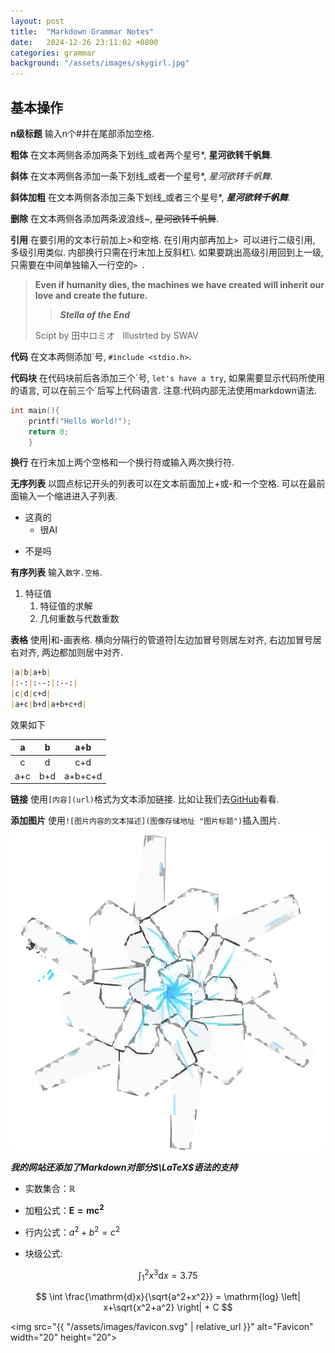 ```yaml
---
layout: post
title:  "Markdown Grammar Notes"
date:   2024-12-26 23:11:02 +0800
categories: grammar
background: "/assets/images/skygirl.jpg"
---
```


## 基本操作

__n级标题__ 输入n个#并在尾部添加空格.

**粗体** 在文本两侧各添加两条下划线_或者两个星号*, __星河欲转千帆舞__.

**斜体** 在文本两侧各添加一条下划线_或者一个星号*, _星河欲转千帆舞_.

__斜体加粗__ 在文本两侧各添加三条下划线_或者三个星号\*, ***星河欲转千帆舞***.

__删除__ 在文本两侧各添加两条波浪线~, ~~星河欲转千帆舞~~.

__引用__ 在要引用的文本行前加上>和空格. 在引用内部再加上`> `可以进行二级引用, 多级引用类似. 内部换行只需在行末加上反斜杠\\. 如果要跳出高级引用回到上一级, 只需要在中间单独输入一行空的`> `.
> **Even if humanity dies, the machines we have created will inherit our love and create the future.**
> > ***Stella of the End***
> 
> Scipt by 田中ロミオ&nbsp;&nbsp;&nbsp;Illustrted by SWAV

__代码__ 在文本两侧添加\`号, `#include <stdio.h>`.

__代码块__ 在代码块前后各添加三个\`号, `let's have a try`, 如果需要显示代码所使用的语言, 可以在前三个\`后写上代码语言. 注意:代码内部无法使用markdown语法.
```c
int main(){
    printf("Hello World!");
    return 0;
    }
```

__换行__ 在行末加上两个空格和一个换行符或输入两次换行符.

**无序列表** 以圆点标记开头的列表可以在文本前面加上+或-和一个空格. 可以在最前面输入一个缩进进入子列表.
+ 这真的
  - 很AI
- 不是吗

__有序列表__ 输入`数字.空格`.
1. 特征值
    1. 特征值的求解
    2. 几何重数与代数重数

__表格__ 使用|和-画表格. 横向分隔行的管道符\|左边加冒号则居左对齐, 右边加冒号居右对齐, 两边都加则居中对齐.
```markdown
|a|b|a+b|
|:-:|:--:|:--:|
|c|d|c+d|
|a+c|b+d|a+b+c+d|
```
效果如下

|a|b|a+b|
|:-:|:--:|:--:|
|c|d|c+d|
|a+c|b+d|a+b+c+d|

**链接** 使用`[内容](url)`格式为文本添加链接. 比如让我们去[GitHub](https://github.com)看看.

**添加图片** 使用`![图片内容的文本描述](图像存储地址 "图片标题")`插入图片.

![image](/assets/images/favicon.svg "机器之花")


***我的网站还添加了Markdown对部分$\LaTeX$语法的支持***

- 实数集合：$\mathbb{R}$

- 加粗公式：$\mathbf{E=mc^2}$

- 行内公式：$a^2 + b^2 = c^2$

- 块级公式:  

$$
\int_{1}^{2} x^3 \mathrm{d}x = 3.75
$$

$$
\int \frac{\mathrm{d}x}{\sqrt{a^2+x^2}} = \mathrm{log} \left| x+\sqrt{x^2+a^2} \right| + C
$$

<img src="{{ "/assets/images/favicon.svg" | relative_url }}" alt="Favicon" width="20" height="20">